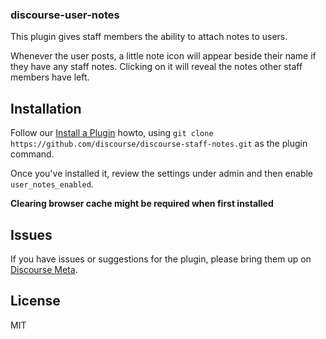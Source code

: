 ### discourse-user-notes

This plugin gives staff members the ability to attach notes to users.

Whenever the user posts, a little note icon will appear beside their name if they have
any staff notes. Clicking on it will reveal the notes other staff members have left.

## Installation

Follow our [Install a Plugin](https://meta.discourse.org/t/install-a-plugin/19157) howto, using
`git clone https://github.com/discourse/discourse-staff-notes.git` as the plugin command.

Once you've installed it, review the settings under admin and then enable
`user_notes_enabled`.

**Clearing browser cache might be required when first installed**

## Issues

If you have issues or suggestions for the plugin, please bring them up on [Discourse Meta](https://meta.discourse.org).

## License

MIT
